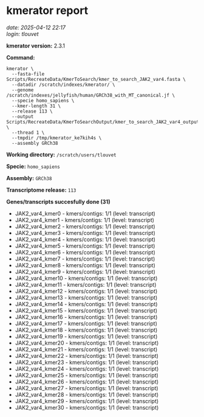 # kmerator report
*date: 2025-04-12 22:17*  
*login: tlouvet*

**kmerator version:** 2.3.1

**Command:**

```
kmerator \
  --fasta-file Scripts/RecreateData/KmerToSearch/kmer_to_search_JAK2_var4.fasta \
  --datadir /scratch/indexes/kmerator/ \
  --genome /scratch/indexes/jellyfish/human/GRCh38_with_MT_canonical.jf \
  --specie homo_sapiens \
  --kmer-length 31 \
  --release 113 \
  --output Scripts/RecreateData/KmerToSearchOutput/kmer_to_search_JAK2_var4_output \
  --thread 1 \
  --tmpdir /tmp/kmerator_ke7kih4s \
  --assembly GRCh38
```

**Working directory:** `/scratch/users/tlouvet`

**Specie:** `homo_sapiens`

**Assembly:** `GRCh38`

**Transcriptome release:** `113`

**Genes/transcripts succesfully done (31)**

- JAK2_var4_kmer0 - kmers/contigs: 1/1 (level: transcript)
- JAK2_var4_kmer1 - kmers/contigs: 1/1 (level: transcript)
- JAK2_var4_kmer2 - kmers/contigs: 1/1 (level: transcript)
- JAK2_var4_kmer3 - kmers/contigs: 1/1 (level: transcript)
- JAK2_var4_kmer4 - kmers/contigs: 1/1 (level: transcript)
- JAK2_var4_kmer5 - kmers/contigs: 1/1 (level: transcript)
- JAK2_var4_kmer6 - kmers/contigs: 1/1 (level: transcript)
- JAK2_var4_kmer7 - kmers/contigs: 1/1 (level: transcript)
- JAK2_var4_kmer8 - kmers/contigs: 1/1 (level: transcript)
- JAK2_var4_kmer9 - kmers/contigs: 1/1 (level: transcript)
- JAK2_var4_kmer10 - kmers/contigs: 1/1 (level: transcript)
- JAK2_var4_kmer11 - kmers/contigs: 1/1 (level: transcript)
- JAK2_var4_kmer12 - kmers/contigs: 1/1 (level: transcript)
- JAK2_var4_kmer13 - kmers/contigs: 1/1 (level: transcript)
- JAK2_var4_kmer14 - kmers/contigs: 1/1 (level: transcript)
- JAK2_var4_kmer15 - kmers/contigs: 1/1 (level: transcript)
- JAK2_var4_kmer16 - kmers/contigs: 1/1 (level: transcript)
- JAK2_var4_kmer17 - kmers/contigs: 1/1 (level: transcript)
- JAK2_var4_kmer18 - kmers/contigs: 1/1 (level: transcript)
- JAK2_var4_kmer19 - kmers/contigs: 1/1 (level: transcript)
- JAK2_var4_kmer20 - kmers/contigs: 1/1 (level: transcript)
- JAK2_var4_kmer21 - kmers/contigs: 1/1 (level: transcript)
- JAK2_var4_kmer22 - kmers/contigs: 1/1 (level: transcript)
- JAK2_var4_kmer23 - kmers/contigs: 1/1 (level: transcript)
- JAK2_var4_kmer24 - kmers/contigs: 1/1 (level: transcript)
- JAK2_var4_kmer25 - kmers/contigs: 1/1 (level: transcript)
- JAK2_var4_kmer26 - kmers/contigs: 1/1 (level: transcript)
- JAK2_var4_kmer27 - kmers/contigs: 1/1 (level: transcript)
- JAK2_var4_kmer28 - kmers/contigs: 1/1 (level: transcript)
- JAK2_var4_kmer29 - kmers/contigs: 1/1 (level: transcript)
- JAK2_var4_kmer30 - kmers/contigs: 1/1 (level: transcript)
